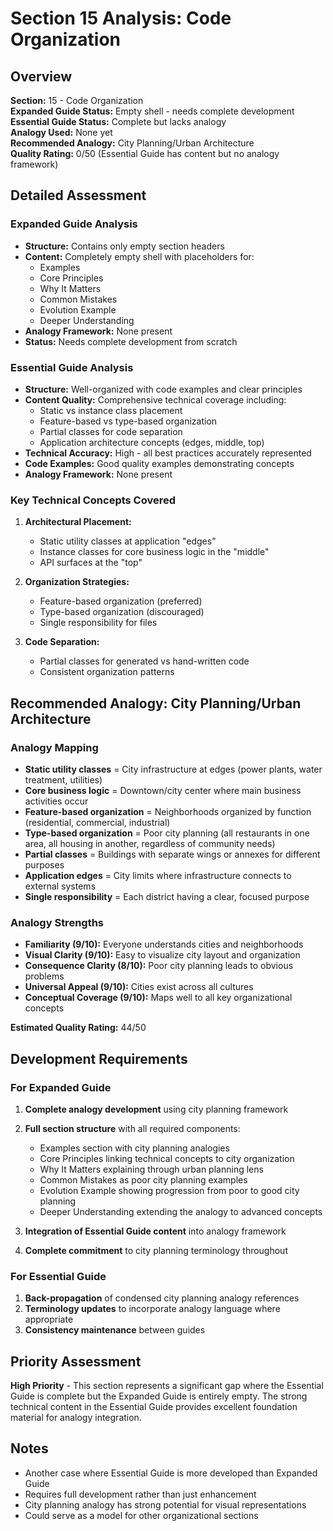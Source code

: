 # Section 15 Analysis: Code Organization

## Overview
**Section:** 15 - Code Organization  
**Expanded Guide Status:** Empty shell - needs complete development  
**Essential Guide Status:** Complete but lacks analogy  
**Analogy Used:** None yet  
**Recommended Analogy:** City Planning/Urban Architecture  
**Quality Rating:** 0/50 (Essential Guide has content but no analogy framework)

## Detailed Assessment

### Expanded Guide Analysis
- **Structure:** Contains only empty section headers
- **Content:** Completely empty shell with placeholders for:
  - Examples
  - Core Principles
  - Why It Matters
  - Common Mistakes
  - Evolution Example
  - Deeper Understanding
- **Analogy Framework:** None present
- **Status:** Needs complete development from scratch

### Essential Guide Analysis
- **Structure:** Well-organized with code examples and clear principles
- **Content Quality:** Comprehensive technical coverage including:
  - Static vs instance class placement
  - Feature-based vs type-based organization
  - Partial classes for code separation
  - Application architecture concepts (edges, middle, top)
- **Technical Accuracy:** High - all best practices accurately represented
- **Code Examples:** Good quality examples demonstrating concepts
- **Analogy Framework:** None present

### Key Technical Concepts Covered
1. **Architectural Placement:**
   - Static utility classes at application "edges"
   - Instance classes for core business logic in the "middle"
   - API surfaces at the "top"

2. **Organization Strategies:**
   - Feature-based organization (preferred)
   - Type-based organization (discouraged)
   - Single responsibility for files

3. **Code Separation:**
   - Partial classes for generated vs hand-written code
   - Consistent organization patterns

## Recommended Analogy: City Planning/Urban Architecture

### Analogy Mapping
- **Static utility classes** = City infrastructure at edges (power plants, water treatment, utilities)
- **Core business logic** = Downtown/city center where main business activities occur
- **Feature-based organization** = Neighborhoods organized by function (residential, commercial, industrial)
- **Type-based organization** = Poor city planning (all restaurants in one area, all housing in another, regardless of community needs)
- **Partial classes** = Buildings with separate wings or annexes for different purposes
- **Application edges** = City limits where infrastructure connects to external systems
- **Single responsibility** = Each district having a clear, focused purpose

### Analogy Strengths
- **Familiarity (9/10):** Everyone understands cities and neighborhoods
- **Visual Clarity (9/10):** Easy to visualize city layout and organization
- **Consequence Clarity (8/10):** Poor city planning leads to obvious problems
- **Universal Appeal (9/10):** Cities exist across all cultures
- **Conceptual Coverage (9/10):** Maps well to all key organizational concepts

**Estimated Quality Rating:** 44/50

## Development Requirements

### For Expanded Guide
1. **Complete analogy development** using city planning framework
2. **Full section structure** with all required components:
   - Examples section with city planning analogies
   - Core Principles linking technical concepts to city organization
   - Why It Matters explaining through urban planning lens
   - Common Mistakes as poor city planning examples
   - Evolution Example showing progression from poor to good city planning
   - Deeper Understanding extending the analogy to advanced concepts

3. **Integration of Essential Guide content** into analogy framework
4. **Complete commitment** to city planning terminology throughout

### For Essential Guide
1. **Back-propagation** of condensed city planning analogy references
2. **Terminology updates** to incorporate analogy language where appropriate
3. **Consistency maintenance** between guides

## Priority Assessment
**High Priority** - This section represents a significant gap where the Essential Guide is complete but the Expanded Guide is entirely empty. The strong technical content in the Essential Guide provides excellent foundation material for analogy integration.

## Notes
- Another case where Essential Guide is more developed than Expanded Guide
- Requires full development rather than just enhancement
- City planning analogy has strong potential for visual representations
- Could serve as a model for other organizational sections